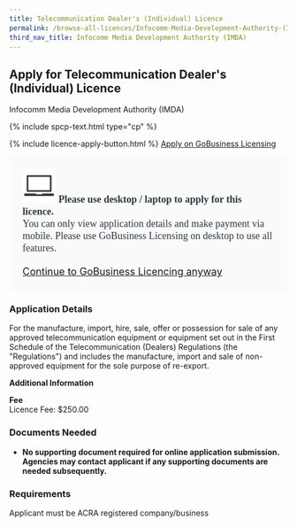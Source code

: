 ```yaml
---
title: Telecommunication Dealer's (Individual) Licence
permalink: /browse-all-licences/Infocomm-Media-Development-Authority-(IMDA)/Telecommunication-Dealer's-(Individual)-Licence
third_nav_title: Infocomm Media Development Authority (IMDA)
---
```


## Apply for Telecommunication Dealer's (Individual) Licence

Infocomm Media Development Authority (IMDA)

{% include spcp-text.html type="cp" %}

{% include licence-apply-button.html %}
<a class="btn" id = "desktopNotice" href="https://licence1.business.gov.sg/feportal/web/frontier/eAdvisor?redirection=true&selectedLicenceIds=26" target="_blank" rel="noopener">Apply on GoBusiness Licensing</a>
<div id = "mobileNotice" style="background: #F9FAFA; border-radius: 5px; width: auto; height: auto; padding: 24px 24px; font-size: 18px; color: #313840;">
<img src="/images/laptop.svg" alt="" style="height: 60px; width: 60px; margin-left: 0px;">
<span style="font-weight: bold; font-family: hknova-bold; font-size: 18px; ">Please use desktop / laptop to apply for this licence.</span><br>
<span style="font-family: hknova-regular;">You can only view application details and make payment via mobile. Please use GoBusiness Licensing on desktop to use all features.</span><br><br>
<a id="mobileNotice" href="https://licence1.business.gov.sg/feportal/web/frontier/eAdvisor?redirection=true&selectedLicenceIds=26" target="_blank" rel="noopener">Continue to GoBusiness Licencing anyway</a>
</div>

<H3>Application Details</H3>

<p>For the manufacture, import, hire, sale, offer or possession for sale of any approved telecommunication equipment or equipment set out in the First Schedule of the Telecommunication (Dealers) Regulations (the "Regulations") and includes the manufacture, import and sale of non- approved equipment for the sole purpose of re-export.</p>

<strong>Additional Information</strong>

<p><strong>Fee<br /></strong>Licence Fee: $250.00</p>

<H3>Documents Needed</H3>

<ul>
 <li><strong>No supporting document required for online application submission.<br>Agencies may contact applicant if any supporting documents are needed subsequently.</strong></li>
 </ul>

<H3>Requirements</H3>

Applicant must be ACRA registered company/business


